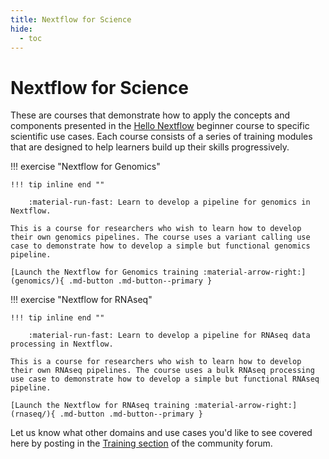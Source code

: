 ```yaml
---
title: Nextflow for Science
hide:
  - toc
---
```


# Nextflow for Science

These are courses that demonstrate how to apply the concepts and components presented in the [Hello Nextflow](../hello_nextflow/) beginner course to specific scientific use cases. Each course consists of a series of training modules that are designed to help learners build up their skills progressively.

!!! exercise "Nextflow for Genomics"

    !!! tip inline end ""

        :material-run-fast: Learn to develop a pipeline for genomics in Nextflow.

    This is a course for researchers who wish to learn how to develop their own genomics pipelines. The course uses a variant calling use case to demonstrate how to develop a simple but functional genomics pipeline.

    [Launch the Nextflow for Genomics training :material-arrow-right:](genomics/){ .md-button .md-button--primary }

!!! exercise "Nextflow for RNAseq"

    !!! tip inline end ""

        :material-run-fast: Learn to develop a pipeline for RNAseq data processing in Nextflow.

    This is a course for researchers who wish to learn how to develop their own RNAseq pipelines. The course uses a bulk RNAseq processing use case to demonstrate how to develop a simple but functional RNAseq pipeline.

    [Launch the Nextflow for RNAseq training :material-arrow-right:](rnaseq/){ .md-button .md-button--primary }

Let us know what other domains and use cases you'd like to see covered here by posting in the [Training section](https://community.seqera.io/c/training/) of the community forum.
